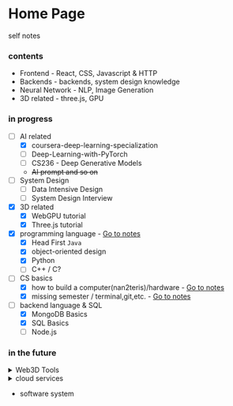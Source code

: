 # Home Page

self notes

### contents

- Frontend - React, CSS, Javascript & HTTP
- Backends - backends, system design knowledge
- Neural Network - NLP, Image Generation
- 3D related - three.js, GPU

### in progress

- [ ] AI related
    - [x] coursera-deep-learning-specialization
    - [ ] Deep-Learning-with-PyTorch
    - [ ] CS236 - Deep Generative Models
    - ~~AI prompt and so on~~
- [ ] System Design
    - [ ] Data Intensive Design
    - [ ] System Design Interview
- [x] 3D related
    - [x] WebGPU tutorial
    - [x] Three.js tutorial
- [x] programming language - <a href="./#/backend/java">Go to notes</a>
  - [x] Head First `Java`
  - [x] object-oriented design
  - [x] Python
  - [ ] C++ / C?
- [ ] CS basics 
    - [x] how to build a computer(nan2teris)/hardware - <a href="./#/studynotes/nand2tetris">Go to notes</a>
    - [x] missing semester / terminal,git,etc. - <a href="/#/studynotes/MIT_Missing">Go to notes</a>
- [ ] backend language & SQL
  - [x] MongoDB Basics
  - [x] SQL Basics
  - [ ] Node.js

### in the future

<details>
  <summary>Web3D Tools</summary>
  <ul>
    <li>WebXR</li>
    <li>A-Frame</li>
    <li>Three.js</li>
    <li>WebGL</li>
    <li>Unity</li>
  </ul>
</details>

<details>
  <summary>cloud services</summary>
  <ul>
    <li>Cloud Computing Basics: This free course on Udacity provides a comprehensive introduction to cloud computing, including the basics of cloud infrastructure, virtualization, and containerization.</li>
    <li>AWS for Front-End Engineers: This course on Pluralsight is designed specifically for front-end developers who want to learn how to build applications on AWS. The course covers topics such as deploying applications, working with serverless architecture, and using AWS Lambda.</li>
    <li>Serverless Framework: The Serverless Framework is an open-source toolkit that allows you to build and deploy serverless applications on various cloud platforms, including AWS, Azure, and Google Cloud. You can follow their tutorials to learn how to build serverless applications using your front-end development skills.</li>
    <li>Cloud Resume Challenge: This project by Forrest Brazeal is a popular hands-on project for beginners to practice their cloud skills. The challenge involves building a serverless resume website on AWS using various services, such as AWS Lambda, API Gateway, and S3.</li>
    <li>Cloud Guru: A Cloud Guru is a popular online learning platform that offers courses and certifications for cloud computing. They have a wide range of courses, including courses specifically for front-end developers, such as "Serverless for Front-End Developers."</li>
  </ul>
</details>

- software system
